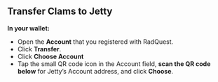 ## Transfer Clams to Jetty

**In your wallet:**

* Open the **Account** that you registered with RadQuest.
* Click **Transfer**.
* Click **Choose Account**
* Tap the small QR code icon in the Account field, **scan the QR code below** for Jetty’s Account address, and click **Choose**.
